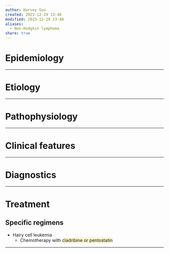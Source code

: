 ```yaml
---
author: Harvey Guo
created: 2023-12-29 13:48
modified: 2023-12-29 13:48
aliases:
  - Non-Hodgkin lymphoma
share: true
---
```

# Epidemiology


---
# Etiology


---
# Pathophysiology


---
# Clinical features


---
# Diagnostics


---
# Treatment
## Specific regimens
- Hairy cell leukemia
	- Chemotherapy with <span style="background:rgba(240, 200, 0, 0.2)">cladribine or pentostatin</span>

---
